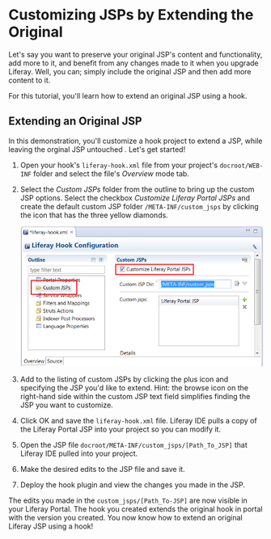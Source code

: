 # Customizing JSPs by Extending the Original

Let's say you want to preserve your original JSP's content and functionality,
add more to it, and benefit from any changes made to it when you upgrade Liferay. 
Well, you can; simply include the original JSP and then add more content to it. 

For this tutorial, you'll learn how to extend an original JSP using a hook.

## Extending an Original JSP

In this demonstration, you'll customize a hook project to extend a JSP, while 
leaving the orginal JSP untouched . Let's get started! 

1. Open your hook's `liferay-hook.xml` file from your project's
   `docroot/WEB-INF` folder and select the file's *Overview* mode tab.

2. Select the *Custom JSPs* folder from the outline to bring up the custom JSP
   options. Select the checkbox *Customize Liferay Portal JSPs* and create the
   default custom JSP folder `/META-INF/custom_jsps` by clicking the icon that
   has the three yellow diamonds.

    ![Figure 1: Liferay IDE's Hook Configuration menu allows you to create a custom JSP.](../../images/custom-jsp-hook-config.png)

3. Add to the listing of custom JSPs by clicking the plus icon and specifying
   the JSP you'd like to extend. Hint: the browse icon on the right-hand side
   within the custom JSP text field simplifies finding the JSP you want to
   customize. 

4. Click OK and save the `liferay-hook.xml` file. Liferay IDE pulls a copy of
   the Liferay Portal JSP into your project so you can modify it. 

3. Open the JSP file `docroot/META-INF/custom_jsps/[Path_To_JSP]` that
   Liferay IDE pulled into your project. 

4. Make the desired edits to the JSP file and save it.

5. Deploy the hook plugin and view the changes you made in the JSP. 

The edits you made in the `custom_jsps/[Path_To-JSP]` are now visible in your
Liferay Portal. The hook you created extends the original hook in portal with
the version you created. You now know how to extend an original Liferay JSP 
using a hook!
